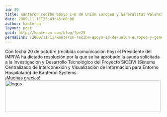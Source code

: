 ```yaml
---
id: 29
title: Kanteron recibe apoyo I+D de Unión Europea y Generalitat Valenciana
date: 2009-11-11T23:43:45+00:00
author: kanteron
layout: post
guid: http://kanteron.com/blog/?p=29
permalink: /2009/11/11/kanteron-recibe-apoyo-id-de-union-europea-y-generalitat-valenciana/
---
```

Con fecha 20 de octubre (recibida comunicación hoy) el Presidente del IMPIVA ha dictado resolución por la que se ha aprobado la ayuda solicitada a la Investigación y Desarrollo Tecnológico del Proyecto SICEIVI (Sistema Centralizado de Interconexión y Visualización de Información para Entorno Hospitalario) de Kanteron Systems.   
¡Muchas gracias!  
<img src="http://blog.coitcv.org/wp-content/uploads/2009/11/logo-impiva_feder.jpg" height="102" width="500" alt="logos" />